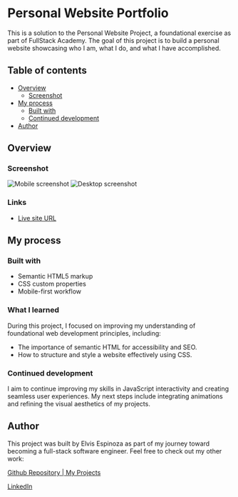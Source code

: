 # Personal Website Portfolio

This is a solution to the Personal Website Project, a foundational exercise as part of FullStack Academy. The goal of this project is to build a personal website showcasing who I am, what I do, and what I have accomplished.

## Table of contents

- [Overview](#overview)
  - [Screenshot](#screenshot)
- [My process](#my-process)
  - [Built with](#built-with)
  - [Continued development](#continued-development)
- [Author](#author)

## Overview

### Screenshot

![Mobile screenshot](https://i.imgur.com/Y8DCXC4.png)
![Desktop screenshot](https://i.imgur.com/ckKUGlJ.png)

### Links

- [Live site URL](https://elvisespinozan.github.io/portfolio_f/)

## My process

### Built with

- Semantic HTML5 markup
- CSS custom properties
- Mobile-first workflow

### What I learned

During this project, I focused on improving my understanding of foundational web development principles, including:

- The importance of semantic HTML for accessibility and SEO.
- How to structure and style a website effectively using CSS.

### Continued development

I aim to continue improving my skills in JavaScript interactivity and creating seamless user experiences. My next steps include integrating animations and refining the visual aesthetics of my projects.

## Author

This project was built by Elvis Espinoza as part of my journey toward becoming a full-stack software engineer. Feel free to check out my other work:

[Github Repository | My Projects](https://github.com/elvisEspinozaN)

[LinkedIn](https://www.linkedin.com/in/elvis-espinoza/)
